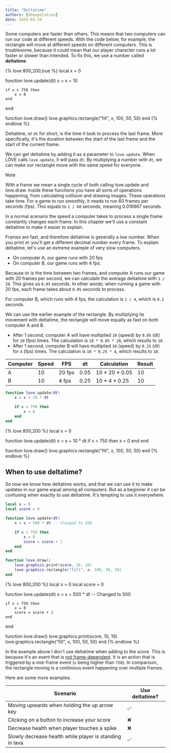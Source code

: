 ```yaml
---
title: "Deltatime"
authors: [Sheepolution]
date: 2025-02-19
---
```


Some computers are faster than others. This means that two computers can run our code at different speeds. With the code below, for example, the rectangle will move at different speeds on different computers. This is troublesome, because it could mean that our player character runs a lot faster or slower than intended. To fix this, we use a number called **deltatime**.

{% love 800,200,true %}
local x = 0

function love.update(dt)
    x = x + 10

    if x > 750 then
        x = 0
    end
end

function love.draw()
    love.graphics.rectangle("fill", x, 100, 50, 50)
end
{% endlove %}


Deltatime, or `dt` for short, is the time it took to process the last frame. More specifically, it's the duration between the start of the last frame and the start of the current frame.

We can get deltatime by adding it as a parameter to `love.update`. When LÖVE calls `love.update`, it will pass `dt`. By multiplying a number with `dt`, we can make our rectangle move with the same speed for everyone.

> [!NOTE]
> With a frame we mean a single cycle of both calling love.update and love.draw. Inside these functions you have all sorts of operations happening, from calculating collision and drawing images. These operations take time. For a game to run smoothly, it needs to run 60 frames per seconds (fps). This equals to `1 / 60` seconds, meaning 0.016667 seconds.
>
> In a normal scenario the speed a computer takes to process a single frame constantly changes each frame. In this chapter we'll use a constant deltatime to make it easier to explain.

Frames are fast, and therefore deltatime is generally a low number. When you print `dt` you'll get a different decimal number every frame. To explain deltatime, let's use an extreme example of very slow computers.

* On computer A, our game runs with 20 fps
* On computer B, our game runs with 4 fps.

Because `dt` is the time between two frames, and computer A runs our game with 20 frames per second, we can calculate the average deltatime with `1 / 20`. This gives us `0.05` seconds. In other words: when running a game with 20 fps, each frame takes about `0.05` seconds to process.

For computer B, which runs with 4 fps, the calculation is `1 / 4`, which is `0.2` seconds.

We can use the earlier example of the rectangle. By multiplying its movement with deltatime, the rectangle will move equally as fast on both computer A and B.

* After 1 second, computer A will have multiplied `10` (speed) by `0.05` (dt) for `20` (fps) times. The calculation is `10 * 0.05 * 20`, which results to `10`.
* After 1 second, computer B will have multiplied `10` (speed) by `0.25` (dt) for `4` (fps) times. The calculation is `10 * 0.25 * 4`, which results to `10`.

|Computer| Speed | FPS  | dt | Calculation | Result |
|---|---|---|---|---|---|
| A | 10 | 20 fps | 0.05 | 10 * 20 * 0.05 | 10 |
| B | 10 | 4 fps | 0.25 | 10 * 4 * 0.25 | 10 |


```lua
function love.update(dt)
    x = x + 10 * dt

    if x > 750 then
        x = 0
    end
end
```

{% love 800,200 %}
local x = 0

function love.update(dt)
    x = x + 10 * dt
    if x > 750 then
        x = 0
    end
end

function love.draw()
    love.graphics.rectangle("fill", x, 100, 50, 50)
end
{% endlove %}

## When to use deltatime?

So now we know how deltatime works, and that we can use it to make updates in our game equal among all computers. But as a beginner it can be confusing when exactly to use deltatime. It's tempting to use it everywhere. 

```lua 7-10
local x = 0
local score = 0

function love.update(dt)
    x = x + 500 * dt -- Changed to 500

    if x > 750 then
        x = 0
        score = score + 1
    end
end

function love.draw()
    love.graphics.print(score, 10, 10)
    love.graphics.rectangle("fill", x, 100, 50, 50)
end
```
{% love 800,200 %}
local x = 0
local score = 0

function love.update(dt)
    x = x + 500 * dt -- Changed to 500

    if x > 750 then
        x = 0
        score = score + 1
    end
end

function love.draw()
    love.graphics.print(score, 10, 10)
    love.graphics.rectangle("fill", x, 100, 50, 50)
end
{% endlove %}

In the example above I don't use deltatime when adding to the score. This is because it's an event that is <ins>not frame-dependent</ins>. It is an action that is triggered by a one-frame event (`x` being higher than `750`). In comparison, the rectangle moving is a continious event happening over multiple frames.

Here are some more examples:

| Scenario  | Use deltatime?  |
|---|---|
| Moving upwards when holding the up arrow key  | ✅ |
| Clicking on a button to increase your score | ❌ |
| Decrease health when player touches a spike  | ❌ |
| Slowly decrease health while player is standing in lava  | ✅ |